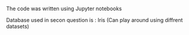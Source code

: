 The code was written using Jupyter notebooks


Database used in secon question is : Iris
(Can play around using diffrent datasets)